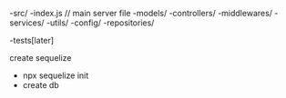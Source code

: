 
  -src/
     -index.js    // main server file
     -models/
     -controllers/
     -middlewares/
     -services/
     -utils/
     -config/
     -repositories/

-tests[later]





create sequelize 
- npx sequelize init
- create db

